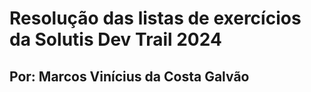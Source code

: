 # Resolução das listas de exercícios da Solutis Dev Trail 2024
## Por: Marcos Vinícius da Costa Galvão
